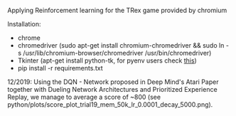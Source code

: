 Applying Reinforcement learning for the TRex game provided by chromium 

Installation:
- chrome
- chromedriver (sudo apt-get install chromium-chromedriver &&
sudo ln -s /usr/lib/chromium-browser/chromedriver /usr/bin/chromedriver)
- Tkinter (apt-get install python-tk, for pyenv users check [this](https://stackoverflow.com/questions/22550068/python-not-configured-for-tk/31299142#31299142))
- pip install -r requirements.txt

12/2019:
Using the DQN - Network proposed in Deep Mind's Atari Paper together with Dueling 
Network Architectures and Prioritized Experience Replay, 
we manage to average a score of ~800 (see python/plots/score_plot_trial19_mem_50k_lr_0.0001_decay_5000.png).
